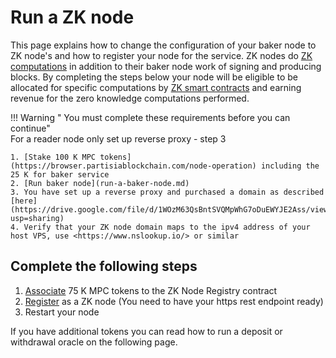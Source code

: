 # Run a ZK node

This page explains how to change the configuration of your baker node to ZK node's and how to register your node for the
service. ZK nodes do [ZK computations](../pbc-fundamentals/dictionary.md#mpc) in addition to their baker node work of
signing and producing blocks. By completing the steps below your node will be eligible to be allocated for specific
computations by [ZK smart contracts](../smart-contracts/zk-smart-contracts/zk-smart-contracts.md) and earning revenue
for the zero knowledge computations performed.


!!! Warning " You must complete these requirements before you can continue"   
    For a reader node only set up reverse proxy - step 3

    1. [Stake 100 K MPC tokens](https://browser.partisiablockchain.com/node-operation) including the 25 K for baker service    
    2. [Run baker node](run-a-baker-node.md)
    3. You have set up a reverse proxy and purchased a domain as described [here](https://drive.google.com/file/d/1WOzM63QsBntSVQMpWhG7oDuEWYJE2Ass/view?usp=sharing)
    4. Verify that your ZK node domain maps to the ipv4 address of your host VPS, use <https://www.nslookup.io/> or similar

## Complete the following steps

1. [Associate](https://browser.partisiablockchain.com/contracts/01a2020bb33ef9e0323c7a3210d5cb7fd492aa0d65/associateTokens) 75 K MPC tokens to the ZK Node Registry contract
2. [Register](https://browser.partisiablockchain.com/contracts/01a2020bb33ef9e0323c7a3210d5cb7fd492aa0d65/registerAsZkNode) as a ZK node (You need to have your https rest endpoint ready)
3. Restart your node

If you have additional tokens you can read how to run a deposit or withdrawal oracle on the following page.    
